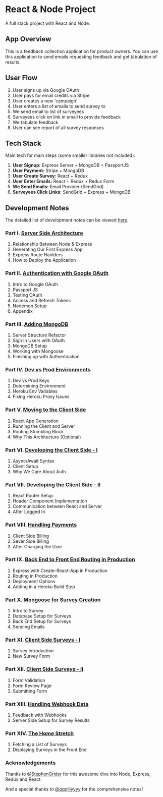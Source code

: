 # React & Node Project

A full stack project with React and Node.

## App Overview

This is a feedback collection application for product owners. You can use this application to send emails requesting feedback and get tabulation of results.

## User Flow

1. User signs up via Google OAuth
2. User pays for email credits via Stripe
3. User creates a new 'campaign'
4. User enters a list of emails to send survey to
5. We send email to list of surveyees
6. Surveyees click on link in email to provide feedback
7. We tabulate feedback
8. User can see report of all survey responses

## Tech Stack

Main tech for main steps (some smaller libraries not included):

1. **User Signup:** Express Server + MongoDB + PassportJS
2. **User Payment:** Stripe + MongoDB
3. **User Create Survey:** React + Redux
4. **User Enter Emails:** React + Redux + Redux Form
5. **We Send Emails:** Email Provider (SendGrid)
6. **Surveyees Click Links:** SendGrid + Express + MongoDB

## Development Notes

The detailed list of development notes can be viewed [here](./notes).

### Part I. [Server Side Architecture](./notes/01-server-side-architecture.md)

1. Relationship Between Node & Express
2. Generating Our First Express App
3. Express Route Hanlders
4. How to Deploy the Application

### Part II. [Authentication with Google OAuth](notes/02-authentication-with-google-oauth.md)

1. Intro to Google OAuth
2. Passport JS
3. Testing OAuth
4. Access and Refresh Tokens
5. Nodemon Setup
6. Appendix

### Part III. [Adding MongoDB](notes/03-adding-mongodb.md)

1. Server Structure Refactor
2. Sign In Users with OAuth
3. MongoDB Setup
4. Working with Mongoose
5. Finishing up with Authentication

### Part IV. [Dev vs Prod Environments](notes/04-dev-vs-prod-environments.md)

1. Dev vs Prod Keys
2. Determining Environment
3. Heroku Env Variables
4. Fixing Heroku Proxy Issues

### Part V. [Moving to the Client Side](notes/05-moving-to-the-client-side.md)

1. React App Generation
2. Running the Client and Server
3. Routing Stumbling Block
4. Why This Architecture (Optional)

### Part VI. [Developing the Client Side - I](notes/06-developing-to-the-client-side-i.md)

1. Async/Await Syntax
2. Client Setup
3. Why We Care About Auth

### Part VII. [Developing the Client Side - II](notes/07-developing-to-the-client-side-ii.md)

1. React Router Setup
2. Header Component Implementation
3. Communication between React and Server
4. After Logged In

### Part VIII. [Handling Payments](notes/08-handling-payments.md)

1. Client Side Billing
2. Sever Side Billing
3. After Charging the User

### Part IX. [Back End to Front End Routing in Production](notes/09-back-end-to-front-end-routing-in-production.md)

1. Express with Create-React-App in Production
2. Routing in Production
3. Deployment Options
4. Adding in a Heroku Build Step

### Part X. [Mongoose for Survey Creation](notes/10-mongoose-for-survey-creation.md)

1. Intro to Survey
2. Database Setup for Surveys
3. Back End Setup for Surveys
4. Sending Emails

### Part XI. [Client Side Surveys - I](notes/11-client-side-surveys-i.md)

1. Survey Introduction
2. New Survey Form

### Part XII. [Client Side Surveys - II](notes/12-client-side-surveys-ii.md)

1. Form Validation
2. Form Review Page
3. Submitting Form

### Part XIII. [Handling Webhook Data](notes/13-handling-webhook-data.md)

1. Feedback with Webhooks
2. Server Side Setup for Survey Results

### Part XIV. [The Home Stretch](notes/14-the-home-stretch.md)

1. Fetching a List of Surveys
2. Displaying Surveys in the Front End

### Acknowledgements

Thanks to [@StephenGrider](https://github.com/StephenGrider) for this awesome dive into Node, Express, Redux and React.

And a special thanks to [@qqqlllyyyy](https://github.com/qqqlllyyyy) for the comprehensive notes!
